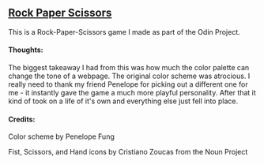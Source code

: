 ## [Rock Paper Scissors](https://ruitais.github.io/rockpaperscissors/)

This is a Rock-Paper-Scissors game I made as part of the Odin Project. 

#### Thoughts:
The biggest takeaway I had from this was how much the color palette can change the tone of a webpage. The original color scheme was atrocious. I really need to thank my friend Penelope for picking out a different one for me - it instantly gave the game a much more playful personality. After that it kind of took on a life of it's own and everything else just fell into place.


#### Credits:

Color scheme by Penelope Fung

Fist, Scissors, and Hand icons by Cristiano Zoucas from the Noun Project
